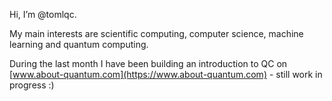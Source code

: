 Hi, I’m @tomlqc.

My main interests are scientific computing, computer science, machine learning and quantum computing.

During the last month I have been building an introduction to QC on [www.about-quantum.com](https://www.about-quantum.com) - still work in progress :)
